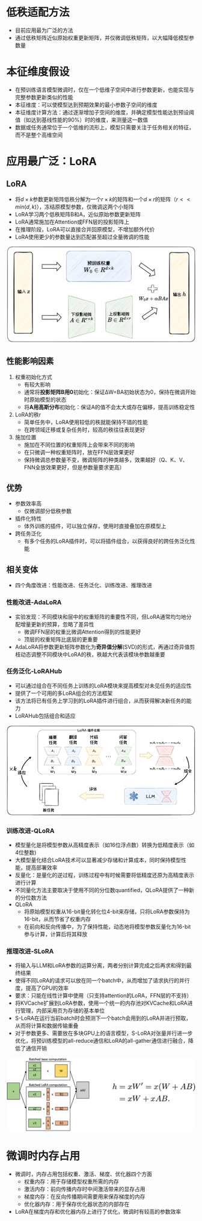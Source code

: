 # 低秩适配方法

- 目前应用最为广泛的方法
- 通过低秩矩阵近似原始权重更新矩阵，并仅微调低秩矩阵，以大幅降低模型参数量

# 本征维度假设

- 在预训练语言模型微调时，仅在一个低维子空间中进行参数更新，也能实现与完整参数更新类似的性能
- 本征维度：可以使模型达到预期效果的最小参数子空间的维度
- 本征维度计算方法：通过逐渐增加子空间的维度，并确定模型性能达到预设阈值（如达到基线性能的90%）时的维度，来测量这一数值
- 数据或任务通常位于一个低维的流形上，模型只需要关注于任务相关的特征，而不是整个高维空间

# 应用最广泛：LoRA

## LoRA

- 将$d×k$参数更新矩阵低秩分解为一个$r×k$的矩阵和一个$d×r$的矩阵（$r<<min(d,k)$），冻结原模型参数，仅微调这两个小矩阵
- LoRA学习两个低秩矩阵B和A，近似原始参数更新矩阵
- LoRA通常施加在Attention或FFN层的投影矩阵上
- 在推理阶段，LoRA可以直接合并回原模型，不增加额外代价
- LoRA使用更少的参数量达到匹配甚至超过全量微调的性能

<img src="./images/4-4-1-LoRA.png" alt="image-20250501190111527" style="zoom: 50%;" />

## 性能影响因素

1. 权重初始化方式
   - 有较大影响
   - 通常将**投影矩阵B用0**初始化：保证ΔW=BA初始状态为0，保持在微调开始时原始模型的状态
   - 将**A用高斯分布**初始化：保证A的值不会太大或存在偏移，提高训练稳定性
2. LoRA的秩r
   - 简单任务中，LoRA使用较低的秩就能保持不错的性能
   - 在跨领域迁移或复杂任务时，较高的秩往往表现更好
3. 施加位置
   - 施加在不同位置的权重矩阵上会带来不同的影响
   - 在只微调一种权重矩阵时，放在FFN层效果更好
   - 保持微调总参数量不变，微调矩阵的种类越多，效果越好（Q、K、V、FNN全放效果更好，但是参数量要求更高）

## 优势

- 参数效率高
  - 仅微调部分低秩参数
- 插件化特性
  - 体外训练的插件，可以独立保存，使用时直接叠加在原模型上
- 跨任务泛化
  - 有多个任务的LoRA插件时，可以将插件组合，以获得良好的跨任务泛化性能

## 相关变体

- 四个角度改进：性能改进、任务泛化、训练改进、推理改进

### 性能改进-AdaLoRA

- 实验发现：不同模块和层中的权重矩阵的重要性不同，但LoRA通常均匀地分配增量更新的预算，忽略了差异性
  - 微调FFN层的权重比微调Attention得到的性能更好
  - 顶层的权重矩阵比底层的更重要
- AdaLoRA将参数更新矩阵参数化为**奇异值分解**(SVD)的形式，再通过奇异值剪枝动态调整不同模块中LoRA的秩，秩越大代表该模块参数越重要

### 任务泛化-LoRAHub

- 可以通过组合在不同任务上训练的LoRA模块来提高模型对未见任务的适应性
- 提供了一个可用的多LoRA组合的方法框架
- 该方法将已有任务上学习到的LoRA插件进行组合，从而获得解决新任务的能力
- LoRAHub包括组合和适应

<img src="./images/4-4-2-LoRAHub.png" alt="image-20250501192434307" style="zoom:67%;" />

### 训练改进-QLoRA

- 模型量化是将模型参数从高精度表示（如16位浮点数）转换为低精度表示（如4位整数)
- 大模型量化结合LoRA技术可以显著减少存储和计算成本，同时保持模型性能，提高部署效率
- 反量化：是量化的逆过程，训练过程中有时候需要将低精度还原为高精度表示进行计算
- 不同量化方法主要取决于使用不同的分位数quantified，QLoRA提供了一种新的分位数方法
- QLoRA
  - 将原始模型权重从16-bit量化转化位4-bit来存储，只将LoRA参数保持为16-bit，从而节省了权重内存
  - 在前向和反向传播中，为了保持性能，动态地将模型参数反量化为16-bit参与计算，计算后将其释放

### 推理改进-SLoRA

- 将输入与LLM和LoRA参数的运算分离，两者分别计算完成之后再求和得到最终结果
- 使得不同LoRA的请求可以放在同一个batch中，从而增加了请求执行的并行度，提高了GPU的效率
- 要求：只能在线性计算中使用（只支持attention的LoRA，FFN层的不支持）
- 将KVCache扩展到LoRA参数，使用一个统一的内存池对KVCache和LoRA进行管理，内部采用页为存储的基本单位
- S-LoRA在运行当前batch时会预测下一个batch会用到的LoRA并进行预取，从而将计算和数据传输重叠
- 对于参数更多、需要放在多块GPU上的语言模型，S-LoRA对张量并行进一步优化，将预训练模型的all-reduce通信和LoRA的all-gather通信进行融合，降低了通信开销

![image-20250505150932599](./images/4-4-3-S-LoRA.png)

# 微调时内存占用

- 微调时，内存占用包括权重、激活、梯度、优化器四个方面
  - 权重内存：用于存储模型权重所需的内存
  - 激活内存：前向传播内存时中间激活带来的显存占用
  - 梯度内存：在反向传播期间需要用来保存梯度的内存
  - 优化器内存：用于保存优化器状态的内部存在
- LoRA在梯度内存和优化器内存上进行了优化，微调时有较高的参数效率